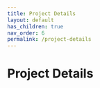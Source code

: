 ```yaml
---
title: Project Details
layout: default
has_children: true
nav_order: 6
permalink: /project-details
---
```


# Project Details